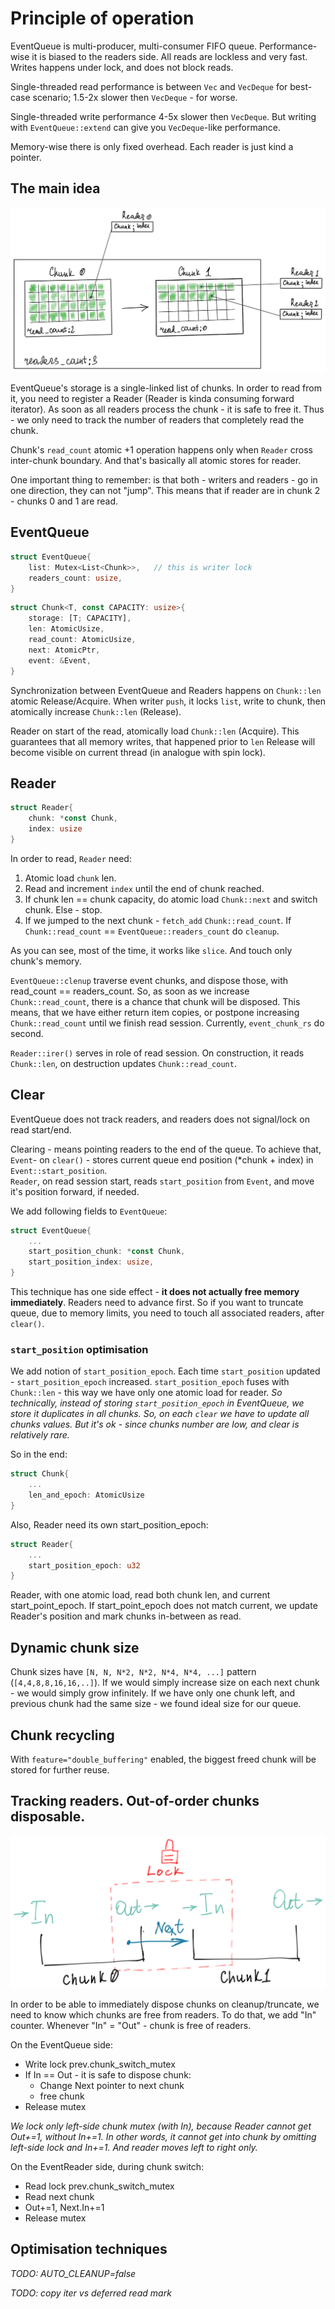 # Principle of operation

EventQueue is multi-producer, multi-consumer FIFO queue.
Performance-wise it is biased to the readers side. All reads are lockless and very fast.
Writes happens under lock, and does not block reads.

Single-threaded read performance is between `Vec` and `VecDeque` for best-case scenario; 1.5-2x slower then `VecDeque` - for worse.

Single-threaded write performance 4-5x slower then `VecDeque`. But writing with `EventQueue::extend` can give you `VecDeque`-like performance.

Memory-wise there is only fixed overhead. Each reader is just kind a pointer. 


## The main idea

![](images/event_queue.png)

EventQueue's storage is a single-linked list of chunks.
In order to read from it, you need to register a Reader (Reader is kinda consuming forward iterator).
As soon as all readers process the chunk - it is safe to free it.
Thus - we only need to track the number of readers that completely read the chunk.

Chunk's `read_count` atomic +1 operation happens only when `Reader` cross inter-chunk boundary. And that's basically 
all atomic stores for reader.

One important thing to remember: is that both - writers and readers - go in one direction, they can not "jump".
This means that if reader are in chunk 2 - chunks 0 and 1 are read.

## EventQueue

```rust
struct EventQueue{
    list: Mutex<List<Chunk>>,   // this is writer lock
    readers_count: usize,
}
```

```rust
struct Chunk<T, const CAPACITY: usize>{
    storage: [T; CAPACITY],
    len: AtomicUsize,
    read_count: AtomicUsize,
    next: AtomicPtr,
    event: &Event,
}
```
Synchronization between EventQueue and Readers happens on `Chunk::len` atomic Release/Acquire.
When writer `push`, it locks `list`, write to chunk, then atomically increase `Chunk::len` (Release).

Reader on start of the read, atomically load `Chunk::len` (Acquire). This guarantees that all memory writes, that happened
prior to `len` Release will become visible on current thread (in analogue with spin lock).

## Reader

```rust
struct Reader{
    chunk: *const Chunk,
    index: usize
}
```
In order to read, `Reader` need:
1) Atomic load `chunk` len.
2) Read and increment `index` until the end of chunk reached.
3) If chunk len == chunk capacity, do atomic load `Chunk::next` and switch chunk. Else - stop. 
4) If we jumped to the next chunk - `fetch_add` `Chunk::read_count`. If `Chunk::read_count` == `EventQueue::readers_count` do `cleanup`.

As you can see, most of the time, it works like `slice`. And touch only chunk's memory.

`EventQueue::clenup` traverse event chunks, and dispose those, with read_count == readers_count. So, as soon as we increase
`Chunk::read_count`, there is a chance that chunk will be disposed. This means, that we have either return item copies, 
or postpone increasing `Chunk::read_count` until we finish read session. Currently, `event_chunk_rs` do second.

`Reader::irer()` serves in role of read session. On construction, it reads `Chunk::len`, on destruction updates `Chunk::read_count`.  

## Clear

EventQueue does not track readers, and readers does not signal/lock on read start/end.

Clearing - means pointing readers to the end of the queue. To achieve that, `Event`- 
on `clear()` -  stores current queue end position (*chunk + index) in `Event::start_position`.  
`Reader`, on read session start, reads `start_position` from `Event`, and move it's position forward, if needed.

We add following fields to `EventQueue`: 
```rust
struct EventQueue{
    ...
    start_position_chunk: *const Chunk,
    start_position_index: usize,
}
```
This technique has one side effect - **it does not actually free memory immediately**. Readers need to advance first.
So if you want to truncate queue, due to memory limits, you need to touch all associated readers, after `clear()`.


### `start_position` optimisation

We add notion of `start_position_epoch`. Each time `start_position` updated - `start_position_epoch` increased.
`start_position_epoch` fuses with `Chunk::len` - this way we have only one atomic load for reader. _So technically, instead
of storing `start_position_epoch` in EventQueue, we store it duplicates in all chunks. So, on each `clear` we have to update
all chunks values. But it's ok - since chunks number are low, and clear is relatively rare._

So in the end:

```rust
struct Chunk{
    ...
    len_and_epoch: AtomicUsize
}
```
Also, Reader need its own start_position_epoch:
```rust
struct Reader{
    ...
    start_position_epoch: u32
}
```

Reader, with one atomic load, read both chunk len, and current start_point_epoch. 
If start_point_epoch does not match current, we update Reader's position and mark chunks in-between as read.

## Dynamic chunk size

Chunk sizes have `[N, N, N*2, N*2, N*4, N*4, ...]` pattern (`[4,4,8,8,16,16,..]`).
If we would simply increase size on each next chunk - we would simply grow infinitely.
If we have only one chunk left, and previous chunk had the same size - we found ideal size for our queue.

## Сhunk recycling

With `feature="double_buffering"` enabled, the biggest freed chunk will be stored for further reuse.

## Tracking readers. Out-of-order chunks disposable.

![](images/tracked_chunks.png)

In order to be able to immediately dispose chunks on cleanup/truncate, we need to know which chunks
are free from readers. To do that, we add "In" counter. Whenever "In" = "Out" - chunk is free of
readers.

On the EventQueue side:
- Write lock prev.chunk_switch_mutex
- If In == Out - it is safe to dispose chunk: 
  - Change Next pointer to next chunk
  - free chunk
- Release mutex

_We lock only left-side chunk mutex (with In), because Reader cannot get Out+=1, without In+=1.
In other words, it cannot get into chunk by omitting left-side lock and In+=1. And reader moves
left to right only._

On the EventReader side, during chunk switch:
- Read lock prev.chunk_switch_mutex
- Read next chunk
- Out+=1, Next.In+=1
- Release mutex

## Optimisation techniques

_TODO: AUTO_CLEANUP=false_

_TODO: copy iter vs deferred read mark_
